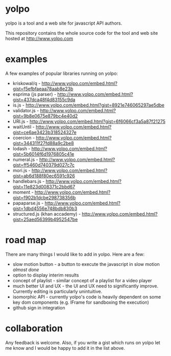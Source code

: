 # yolpo
yolpo is a tool and a web site for javascript API authors.

This repository contains the whole source code for the tool and web site hosted at http://www.yolpo.com

# examples

A few examples of popular libraries running on yolpo:

* kriskowal/q - http://www.yolpo.com/embed.html?gist=f5efbfaeaa78aab8e23b  
* esprima (js parser) - http://www.yolpo.com/embed.html?gist=437dca48f4d83155c9da 
* is.js - http://www.yolpo.com/embed.html?gist=8921e746065297ae5dbe  
* validator.js - http://www.yolpo.com/embed.html?gist=9b8e0675e879bc4e40d2 
* URI.js - http://www.yolpo.com/embed.html?gist=6f6066cf3a5a87f21275  
* waitUntil - http://www.yolpo.com/embed.html?gist=ce6ae3423b318524327e  
* coercion - http://www.yolpo.com/embed.html?gist=344311f27fd88a9c2be8 
* lodash - http://www.yolpo.com/embed.html?gist=5b6014f6d1976805c41e 
* numeral.js - http://www.yolpo.com/embed.html?gist=ff5460d740379d027c7c 
* mori.js - http://www.yolpo.com/embed.html?gist=ab6d188f80ec6591c926 
* handlebars.js - http://www.yolpo.com/embed.html?gist=11e823d008371c2bbd67 
* moment - http://www.yolpo.com/embed.html?gist=f902b1dcbe298738356b
* papaparse.js - http://www.yolpo.com/embed.html?gist=1dbd4556e748bdb830b3  
* structured.js (khan accademy) - http://www.yolpo.com/embed.html?gist=25aed56399b4952547be
 
# road map

There are many things I would like to add in yolpo. Here are a few: 

* slow motion button - a button to execute the javascript in slow motion _almost done_
* option to display interim results
* concept of playlist - similar concept of a playlist for a video player 
* much better UI and UX - the UI and UX need to significantly improve. Currently editing is particularly unintuitive. 
* isomorphic API - currently yolpo's code is heavily dependent on some key dom components (e.g. IFrame for sandboxing the execution)
* github sign in integration

# collaboration 

Any feedback is welcome. Also, if you write a gist which runs on yolpo let me know and I would be happy to add it in the list above.


